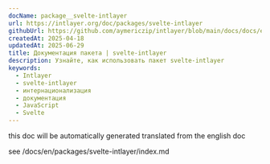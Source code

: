 ```yaml
---
docName: package__svelte-intlayer
url: https://intlayer.org/doc/packages/svelte-intlayer
githubUrl: https://github.com/aymericzip/intlayer/blob/main/docs/docs/en/packages/svelte-intlayer/index.md
createdAt: 2025-04-18
updatedAt: 2025-06-29
title: Документация пакета | svelte-intlayer
description: Узнайте, как использовать пакет svelte-intlayer
keywords:
  - Intlayer
  - svelte-intlayer
  - интернационализация
  - документация
  - JavaScript
  - Svelte
---
```


this doc will be automatically generated translated from the english doc

see /docs/en/packages/svelte-intlayer/index.md
